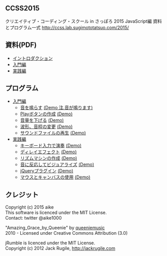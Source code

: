 CCSS2015
---
クリエイティブ・コーディング・スクール in さっぽろ 2015 JavaScript編 資料とプログラム一式
http://ccss.lab.sugimototatsuo.com/2015/

## 資料(PDF)

- [イントロダクション](https://github.com/aike/ccss2015/blob/master/introduction.pdf)
- [入門編](https://github.com/aike/ccss2015/blob/master/basic.pdf)
- [実践編](https://github.com/aike/ccss2015/blob/master/advanced.pdf)

## プログラム

- [入門編](https://github.com/aike/ccss2015/tree/master/basic)
	- [音を鳴らす](https://github.com/aike/ccss2015/tree/master/basic/1_oscillator) [(Demo 注.音が鳴ります)](http://aikelab.net/ccss2015/basic/1_oscillator)
	- [Playボタンの作成](https://github.com/aike/ccss2015/tree/master/basic/2_playbutton) [(Demo)](http://aikelab.net/ccss2015/basic/2_playbutton)
	- [音量を下げる](https://github.com/aike/ccss2015/tree/master/basic/3_gain) [(Demo)](http://aikelab.net/ccss2015/basic/3_gain)
	- [波形、音程の変更](https://github.com/aike/ccss2015/tree/master/basic/4_waveform) [(Demo)](http://aikelab.net/ccss2015/basic/4_waveform)
	- [サウンドファイルの再生](https://github.com/aike/ccss2015/tree/master/basic/5_soundfile) [(Demo)](http://aikelab.net/ccss2015/basic/5_soundfile)
- [実践編](https://github.com/aike/ccss2015/tree/master/advanced)
	- [キーボード入力で演奏](https://github.com/aike/ccss2015/tree/master/advanced/1_keyboard) [(Demo)](http://aikelab.net/ccss2015/advanced/1_keyboard)
	- [ディレイエフェクト](https://github.com/aike/ccss2015/tree/master/advanced/2_delay) [(Demo)](http://aikelab.net/ccss2015/advanced/2_delay)
	- [リズムマシンの作成](https://github.com/aike/ccss2015/tree/master/advanced/3_rhythmmachine) [(Demo)](http://aikelab.net/ccss2015/advanced/3_rhythmmachine)
	- [音に反応してビジュアライズ](https://github.com/aike/ccss2015/tree/master/advanced/4_response) [(Demo)](http://aikelab.net/ccss2015/advanced/4_response)
	- [jQueryプラグイン](https://github.com/aike/ccss2015/tree/master/advanced/5_jquery) [(Demo)](http://aikelab.net/ccss2015/advanced/5_jquery)
	- [マウスとキャンバスの使用](https://github.com/aike/ccss2015/tree/master/advanced/6_canvas) [(Demo)](http://aikelab.net/ccss2015/advanced/6_canvas)

## クレジット
Copyright (c) 2015 aike  
This software is licenced under the MIT License.  
Contact: twitter @aike1000  
  
"Amazing_Grace_by_Queenie" by [queeniemusic](http://ccmixter.org/files/queeniemusic/29835)  
2010 - Licensed under Creative Commons Attribution (3.0)  
  
jRumble is licenced under the MIT License.  
Copyright (c) 2012 Jack Rugile, http://jackrugile.com  
